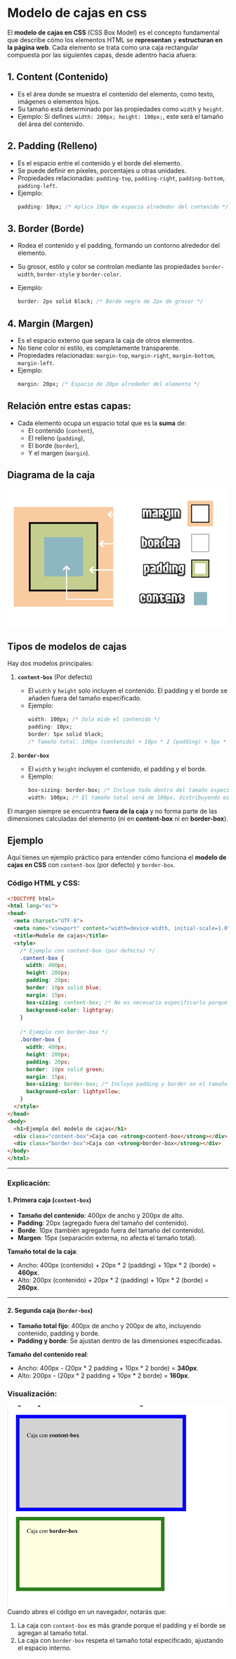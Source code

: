 # Modelo de cajas en css

El **modelo de cajas en CSS** (CSS Box Model) es el concepto fundamental que describe cómo los elementos HTML se **representan** y **estructuran en la página web**. Cada elemento se trata como una caja rectangular compuesta por las siguientes capas, desde adentro hacia afuera:

## 1. Content (Contenido)

- Es el área donde se muestra el contenido del elemento, como texto, imágenes o elementos hijos.
- Su tamaño está determinado por las propiedades como `width` y `height`.
- Ejemplo: Si defines `width: 200px; height: 100px;`, este será el tamaño del área del contenido.

## 2. Padding (Relleno)

- Es el espacio entre el contenido y el borde del elemento.
- Se puede definir en píxeles, porcentajes u otras unidades.
- Propiedades relacionadas: `padding-top`, `padding-right`, `padding-bottom`, `padding-left`.
- Ejemplo:
    ```css
    padding: 10px; /* Aplica 10px de espacio alrededor del contenido */
    ```

## 3. Border (Borde) 

- Rodea el contenido y el padding, formando un contorno alrededor del elemento.
- Su grosor, estilo y color se controlan mediante las propiedades `border-width`, `border-style` y `border-color`.
- Ejemplo:

     ```css
     border: 2px solid black; /* Borde negro de 2px de grosor */
     ```


## 4. Margin (Margen) 

- Es el espacio externo que separa la caja de otros elementos.
- No tiene color ni estilo, es completamente transparente.
- Propiedades relacionadas: `margin-top`, `margin-right`, `margin-bottom`, `margin-left`.
- Ejemplo:
     ```css
     margin: 20px; /* Espacio de 20px alrededor del elemento */
     ```

## Relación entre estas capas:

- Cada elemento ocupa un espacio total que es la **suma** de:
  - El contenido (`content`),
  - El relleno (`padding`),
  - El borde (`border`),
  - Y el margen (`margin`).


## Diagrama de la caja 

![](imgs/modelo-de-cajas.png)


## Tipos de modelos de cajas 
Hay dos modelos principales:

1. **`content-box`** (Por defecto) 
   - El `width` y `height` solo incluyen el contenido. El padding y el borde se añaden fuera del tamaño especificado.
   - Ejemplo:
     ```css
     width: 100px; /* Solo mide el contenido */
     padding: 10px;
     border: 5px solid black;
     /* Tamaño total: 100px (contenido) + 10px * 2 (padding) + 5px * 2 (borde) = 130px */
     ```

2. **`border-box`** 
   - El `width` y `height` incluyen el contenido, el padding y el borde.
   - Ejemplo:
     ```css
     box-sizing: border-box; /* Incluye todo dentro del tamaño especificado */
     width: 100px; /* El tamaño total será de 100px, distribuyendo espacio entre contenido, padding y borde */
     ```

El margen siempre se encuentra **fuera de la caja** y no forma parte de las dimensiones calculadas del elemento (ni en **content-box** ni en **border-box**).

## Ejemplo

Aquí tienes un ejemplo práctico para entender cómo funciona el **modelo de cajas en CSS** con `content-box` (por defecto) y `border-box`. 

### Código HTML y CSS:
```html
<!DOCTYPE html>
<html lang="es">
<head>
  <meta charset="UTF-8">
  <meta name="viewport" content="width=device-width, initial-scale=1.0">
  <title>Modelo de cajas</title>
  <style>
    /* Ejemplo con content-box (por defecto) */
    .content-box {
      width: 400px;
      height: 200px;
      padding: 20px;
      border: 10px solid blue;
      margin: 15px;
      box-sizing: content-box; /* No es necesario especificarlo porque es el valor predeterminado */
      background-color: lightgray;
    }

    /* Ejemplo con border-box */
    .border-box {
      width: 400px;
      height: 200px;
      padding: 20px;
      border: 10px solid green;
      margin: 15px;
      box-sizing: border-box; /* Incluye padding y border en el tamaño total */
      background-color: lightyellow;
    }
  </style>
</head>
<body>
  <h1>Ejemplo del modelo de cajas</h1>
  <div class="content-box">Caja con <strong>content-box</strong></div>
  <div class="border-box">Caja con <strong>border-box</strong></div>
</body>
</html>
```

---

### Explicación:

#### **1. Primera caja (`content-box`)**
- **Tamaño del contenido**: 400px de ancho y 200px de alto.
- **Padding**: 20px (agregado fuera del tamaño del contenido).
- **Borde**: 10px (también agregado fuera del tamaño del contenido).
- **Margen**: 15px (separación externa, no afecta el tamaño total).

**Tamaño total de la caja**:
- Ancho: 400px (contenido) + 20px * 2 (padding) + 10px * 2 (borde) = **460px**.
- Alto: 200px (contenido) + 20px * 2 (padding) + 10px * 2 (borde) = **260px**.

---

#### **2. Segunda caja (`border-box`)**
- **Tamaño total fijo**: 400px de ancho y 200px de alto, incluyendo contenido, padding y borde.
- **Padding y borde**: Se ajustan dentro de las dimensiones especificadas.

**Tamaño del contenido real**:
- Ancho: 400px - (20px * 2 padding + 10px * 2 borde) = **340px**.
- Alto: 200px - (20px * 2 padding + 10px * 2 borde) = **160px**.


### Visualización:

![](imgs/content_border-box.png)
Cuando abres el código en un navegador, notarás que:

1. La caja con `content-box` es más grande porque el padding y el borde se agregan al tamaño total.
2. La caja con `border-box` respeta el tamaño total especificado, ajustando el espacio interno.

